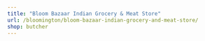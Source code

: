 ```yaml
---
title: "Bloom Bazaar Indian Grocery & Meat Store"
url: /bloomington/bloom-bazaar-indian-grocery-and-meat-store/
shop: butcher
---
```

